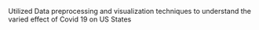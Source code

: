 Utilized Data preprocessing and visualization techniques to understand the varied effect of Covid 19 on US States 
